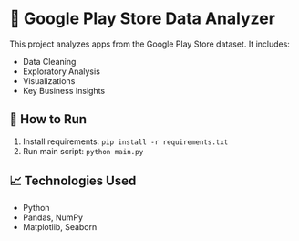 # 📱 Google Play Store Data Analyzer

This project analyzes apps from the Google Play Store dataset. It includes:

- Data Cleaning
- Exploratory Analysis
- Visualizations
- Key Business Insights

## 📁 How to Run

1. Install requirements: `pip install -r requirements.txt`
2. Run main script: `python main.py`

## 📈 Technologies Used
- Python
- Pandas, NumPy
- Matplotlib, Seaborn
